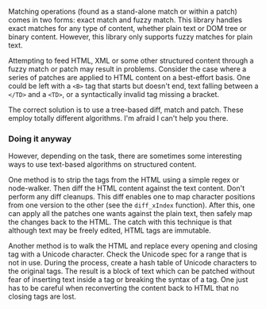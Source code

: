 Matching operations (found as a stand-alone match or within a patch) comes in two forms: exact match and fuzzy match.  This library handles exact matches for any type of content, whether plain text or DOM tree or binary content.  However, this library only supports fuzzy matches for plain text.

Attempting to feed HTML, XML or some other structured content through a fuzzy match or patch may result in problems. Consider the case where a series of patches are applied to HTML content on a best-effort basis. One could be left with a `<B>` tag that starts but doesn't end, text falling between a `</TD>` and a `<TD>`, or a syntactically invalid tag missing a bracket.

The correct solution is to use a tree-based diff, match and patch. These employ totally different algorithms. I'm afraid I can't help you there.

### Doing it anyway
However, depending on the task, there are sometimes some interesting ways to use text-based algorithms on structured content.

One method is to strip the tags from the HTML using a simple regex or node-walker. Then diff the HTML content against the text content. Don't perform any diff cleanups. This diff enables one to map character positions from one version to the other (see the `diff_xIndex` function). After this, one can apply all the patches one wants against the plain text, then safely map the changes back to the HTML. The catch with this technique is that although text may be freely edited, HTML tags are immutable.

Another method is to walk the HTML and replace every opening and closing tag with a Unicode character. Check the Unicode spec for a range that is not in use. During the process, create a hash table of Unicode characters to the original tags. The result is a block of text which can be patched without fear of inserting text inside a tag or breaking the syntax of a tag. One just has to be careful when reconverting the content back to HTML that no closing tags are lost.